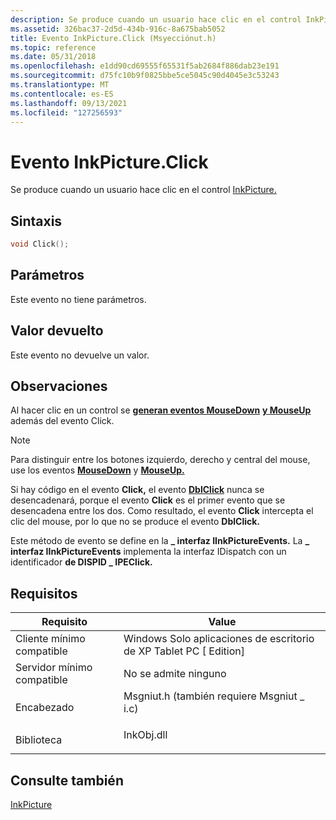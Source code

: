 ```yaml
---
description: Se produce cuando un usuario hace clic en el control InkPicture.
ms.assetid: 326bac37-2d5d-434b-916c-8a675bab5052
title: Evento InkPicture.Click (Msyecciónut.h)
ms.topic: reference
ms.date: 05/31/2018
ms.openlocfilehash: e1dd90cd69555f65531f5ab2684f886dab23e191
ms.sourcegitcommit: d75fc10b9f0825bbe5ce5045c90d4045e3c53243
ms.translationtype: MT
ms.contentlocale: es-ES
ms.lasthandoff: 09/13/2021
ms.locfileid: "127256593"
---
```

# <a name="inkpictureclick-event"></a>Evento InkPicture.Click

Se produce cuando un usuario hace clic en el control [InkPicture.](inkpicture-control-reference.md)

## <a name="syntax"></a>Sintaxis


```C++
void Click();
```



## <a name="parameters"></a>Parámetros

Este evento no tiene parámetros.

## <a name="return-value"></a>Valor devuelto

Este evento no devuelve un valor.

## <a name="remarks"></a>Observaciones

Al hacer clic en un control se [**generan eventos MouseDown**](inkpicture-mousedown.md) [**y MouseUp**](inkpicture-mouseup.md) además del evento Click.

> [!Note]  
> Para distinguir entre los botones izquierdo, derecho y central del mouse, use los eventos [**MouseDown**](inkpicture-mousedown.md) y [**MouseUp.**](inkpicture-mouseup.md)

 

Si hay código en el evento **Click,** el evento [**DblClick**](inkpicture-dblclick.md) nunca se desencadenará, porque el evento **Click** es el primer evento que se desencadena entre los dos. Como resultado, el evento **Click** intercepta el clic del mouse, por lo que no se produce el evento **DblClick.**

Este método de evento se define en la **\_ interfaz IInkPictureEvents.** La **\_ interfaz IInkPictureEvents** implementa la interfaz IDispatch con un identificador **de DISPID \_ IPEClick.**

## <a name="requirements"></a>Requisitos



| Requisito | Value |
|-------------------------------------|---------------------------------------------------------------------------------------------------------------------|
| Cliente mínimo compatible<br/> | Windows Solo aplicaciones de escritorio de XP Tablet PC \[ Edition\]<br/>                                                       |
| Servidor mínimo compatible<br/> | No se admite ninguno<br/>                                                                                           |
| Encabezado<br/>                   | <dl> <dt>Msgniut.h (también requiere Msgniut \_ i.c)</dt> </dl> |
| Biblioteca<br/>                  | <dl> <dt>InkObj.dll</dt> </dl>                               |



## <a name="see-also"></a>Consulte también

<dl> <dt>

[InkPicture](inkpicture-control-reference.md)
</dt> </dl>

 

 




